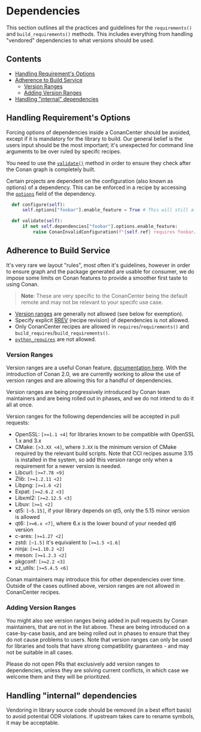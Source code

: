 # Dependencies

This section outlines all the practices and guidelines for the `requirements()` and `build_requirements()` methods. This includes everything
from handling "vendored" dependencies to what versions should be used.

<!-- toc -->
## Contents
  * [Handling Requirement's Options](#handling-requirements-options)
  * [Adherence to Build Service](#adherence-to-build-service)
    * [Version Ranges](#version-ranges)
    * [Adding Version Ranges](#adding-version-ranges)
  * [Handling "internal" dependencies](#handling-internal-dependencies)<!-- endToc -->



## Handling Requirement's Options

Forcing options of dependencies inside a ConanCenter should be avoided, except if it is mandatory for the library to build.
Our general belief is the users input should be the most important; it's unexpected for command line arguments to be over ruled
by specifc recipes.

You need to use the [`validate()`](https://docs.conan.io/2/reference/conanfile/methods/validate.html) method in order to ensure they check after the Conan graph is completely built.

Certain projects are dependent on the configuration (also known as options) of a dependency. This can be enforced in a recipe by
accessing the [`options`](https://docs.conan.io/2/reference/conanfile/methods/generate.html#dependencies-interface) field of
the dependency.

```py
  def configure(self):
      self.options["foobar"].enable_feature = True # This will still allow users to override this option

  def validate(self):
      if not self.dependencies["foobar"].options.enable_feature:
          raise ConanInvalidConfiguration(f"{self.ref} requires foobar/*:enable_feature=True.")
```

## Adherence to Build Service

It's very rare we layout "rules", most often it's guidelines, however in order to ensure graph and the package generated are usable
for consumer, we do impose some limits on Conan features to provide a smoother first taste to using Conan.

> **Note**: These are very specific to the ConanCenter being the default remote and may not be relevant to your specifc use case.

* [Version ranges](https://docs.conan.io/2/tutorial/versioning/version_ranges.html#range-expressions) are generally not allowed (see below for exemption).
* Specify explicit [RREV](https://docs.conan.io/2/tutorial/versioning/revisions.html) (recipe revision) of dependencies is not allowed.
* Only ConanCenter recipes are allowed in `requires`/`requirements()` and `build_requires`/`build_requirements()`.
* [`python_requires`](https://docs.conan.io/2/reference/extensions/python_requires.html) are not allowed.

### Version Ranges

Version ranges are a useful Conan feature, [documentation here](https://docs.conan.io/2/tutorial/versioning/version_ranges.html).
With the introduction of Conan 2.0, we are currently working to allow the use of version ranges and are allowing this for a handful of dependencies.

Version ranges are being progressively introduced by Conan team maintainers and are being rolled out in phases, and we do not intend
to do it all at once.

Version ranges for the following dependencies will be accepted in pull requests:

* OpenSSL: `[>=1.1 <4]` for libraries known to be compatible with OpenSSL 1.x and 3.x
* CMake: `[>3.XX <4]`, where `3.XX` is the minimum version of CMake required by the relevant build scripts. Note that CCI recipes assume 3.15 is installed in the system, so add this
version range only when a requirement for a newer version is needed.
* Libcurl: `[>=7.78 <9]`
* Zlib: `[>=1.2.11 <2]`
* Libpng: `[>=1.6 <2]`
* Expat: `[>=2.6.2 <3]`
* Libxml2: `[>=2.12.5 <3]`
* Libuv: `[>=1 <2]`
* qt5: `[~5.15]`, if your library depends on qt5, only the 5.15 minor version is allowed
* qt6: `[>=6.x <7]`, where 6.x is the lower bound of your needed qt6 version
* c-ares: `[>=1.27 <2]`
* zstd: `[~1.5]` it's equivalent to `[>=1.5 <1.6]`
* ninja: `[>=1.10.2 <2]`
* meson: `[>=1.2.3 <2]`
* pkgconf: `[>=2.2 <3]`
* xz_utils: `[>=5.4.5 <6]`

Conan maintainers may introduce this for other dependencies over time. Outside of the cases outlined above, version ranges are not allowed in ConanCenter recipes.

### Adding Version Ranges

You might also see version ranges being added in pull requests by Conan maintainers, that
are not in the list above. These are being introduced on a case-by-case basis, and are being rolled out
in phases to ensure that they do not cause problems to users. Note that version ranges can
only be used for libraries and tools that have strong compatibility guarantees - and may not
be suitable in all cases.

Please do not open PRs that exclusively add version ranges to dependencies, unless they are solving
current conflicts, in which case we welcome them and they will be prioritized.

## Handling "internal" dependencies

Vendoring in library source code should be removed (in a best effort basis) to avoid potential ODR violations.
If upstream takes care to rename symbols, it may be acceptable.
